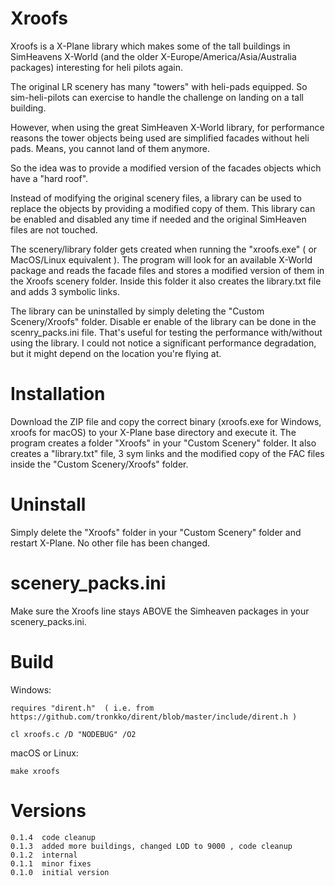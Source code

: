 
# Xroofs

Xroofs is a X-Plane library which makes some of the tall buildings in SimHeavens X-World (and the older X-Europe/America/Asia/Australia packages) interesting for heli pilots again.

The original LR scenery has many "towers" with heli-pads equipped. So sim-heli-pilots can exercise to handle the challenge on landing on a tall building.

However, when using the great SimHeaven X-World library, for performance reasons the tower objects being used are simplified facades without heli pads. Means, you cannot land of them anymore.

So the idea was to provide a modified version of the facades objects which have a "hard roof".

Instead of modifying the original scenery files, a library can be used to replace the objects by providing a modified copy of them. This library can be enabled and disabled any time if needed and the original SimHeaven files are not touched.

The scenery/library folder gets created when running the "xroofs.exe" ( or MacOS/Linux equivalent ). The program will look for an available X-World package and reads the facade files and stores a modified version of them in the Xroofs scenery folder. Inside this folder it also creates the library.txt file and adds 3 symbolic links.

The library can be uninstalled by simply deleting the "Custom Scenery/Xroofs" folder. Disable er enable of the library can be done in the scenry_packs.ini file. That's useful for testing the performance with/without using the library. I could not notice a significant performance degradation, but it might depend on the location you're flying at.


# Installation

Download the ZIP file and copy the correct binary (xroofs.exe for Windows, xroofs for macOS) to your X-Plane base directory and execute it. The program creates a folder "Xroofs" in your "Custom Scenery" folder. It also creates a "library.txt" file, 3  sym links and the modified copy of the FAC files inside the "Custom Scenery/Xroofs" folder.



# Uninstall

Simply delete the "Xroofs" folder in your "Custom Scenery" folder and restart X-Plane. No other file has been changed. 


# scenery_packs.ini

Make sure the Xroofs line stays ABOVE the Simheaven packages in your scenery_packs.ini.


# Build

Windows:

    requires "dirent.h"  ( i.e. from https://github.com/tronkko/dirent/blob/master/include/dirent.h )

	cl xroofs.c /D "NODEBUG" /O2


macOS or Linux:

	make xroofs


# Versions

	0.1.4  code cleanup
	0.1.3  added more buildings, changed LOD to 9000 , code cleanup
	0.1.2  internal
	0.1.1  minor fixes 
	0.1.0  initial version
